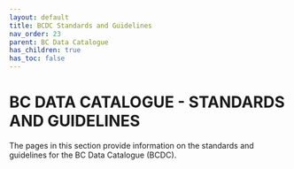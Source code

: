 ```yaml
---
layout: default
title: BCDC Standards and Guidelines
nav_order: 23
parent: BC Data Catalogue
has_children: true
has_toc: false
---
```


# BC DATA CATALOGUE - STANDARDS AND GUIDELINES

The pages in this section provide information on the standards and guidelines for the BC Data Catalogue (BCDC).
